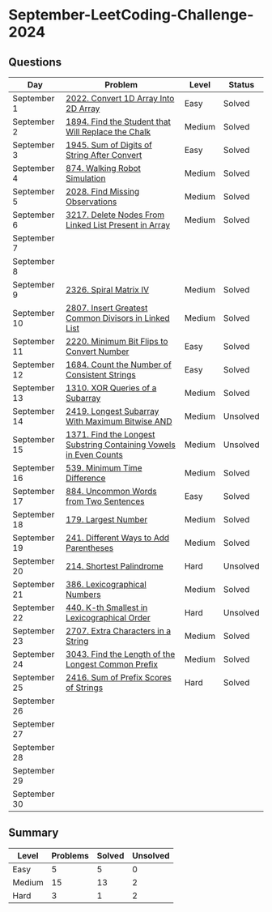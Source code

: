 # September-LeetCoding-Challenge-2024

## Questions
| Day | Problem | Level | Status |
| --- | --- | --- | --- |
| September 1 | [2022. Convert 1D Array Into 2D Array](https://leetcode.com/problems/convert-1d-array-into-2d-array/) | Easy | Solved |
| September 2 | [1894. Find the Student that Will Replace the Chalk](https://leetcode.com/problems/find-the-student-that-will-replace-the-chalk/) | Medium | Solved |
| September 3 | [1945. Sum of Digits of String After Convert](https://leetcode.com/problems/sum-of-digits-of-string-after-convert/) | Easy | Solved |
| September 4 | [874. Walking Robot Simulation](https://leetcode.com/problems/walking-robot-simulation/) | Medium | Solved |
| September 5 | [2028. Find Missing Observations](https://leetcode.com/problems/find-missing-observations/) | Medium | Solved |
| September 6 | [3217. Delete Nodes From Linked List Present in Array](https://leetcode.com/problems/delete-nodes-from-linked-list-present-in-array/) | Medium | Solved |
| September 7 | []() |  |  |
| September 8 | []() |  |  |
| September 9 | [2326. Spiral Matrix IV](https://leetcode.com/problems/spiral-matrix-iv/) | Medium | Solved |
| September 10 | [2807. Insert Greatest Common Divisors in Linked List](https://leetcode.com/problems/insert-greatest-common-divisors-in-linked-list/) | Medium | Solved |
| September 11 | [2220. Minimum Bit Flips to Convert Number](https://leetcode.com/problems/minimum-bit-flips-to-convert-number/) | Easy | Solved |
| September 12 | [1684. Count the Number of Consistent Strings](https://leetcode.com/problems/count-the-number-of-consistent-strings/) | Easy | Solved |
| September 13 | [1310. XOR Queries of a Subarray](https://leetcode.com/problems/xor-queries-of-a-subarray/) | Medium | Solved |
| September 14 | [2419. Longest Subarray With Maximum Bitwise AND](https://leetcode.com/problems/longest-subarray-with-maximum-bitwise-and/) | Medium | Unsolved |
| September 15 | [1371. Find the Longest Substring Containing Vowels in Even Counts](https://leetcode.com/problems/find-the-longest-substring-containing-vowels-in-even-counts/) | Medium | Unsolved |
| September 16 | [539. Minimum Time Difference](https://leetcode.com/problems/minimum-time-difference/) | Medium | Solved |
| September 17 | [884. Uncommon Words from Two Sentences](https://leetcode.com/problems/uncommon-words-from-two-sentences/) | Easy | Solved |
| September 18 | [179. Largest Number](https://leetcode.com/problems/largest-number/) | Medium | Solved |
| September 19 | [241. Different Ways to Add Parentheses](https://leetcode.com/problems/different-ways-to-add-parentheses/) | Medium | Solved |
| September 20 | [214. Shortest Palindrome](https://leetcode.com/problems/shortest-palindrome/) | Hard | Unsolved |
| September 21 | [386. Lexicographical Numbers](https://leetcode.com/problems/lexicographical-numbers/) | Medium | Solved |
| September 22 | [440. K-th Smallest in Lexicographical Order](https://leetcode.com/problems/k-th-smallest-in-lexicographical-order/) | Hard | Unsolved |
| September 23 | [2707. Extra Characters in a String](https://leetcode.com/problems/extra-characters-in-a-string/) | Medium | Solved |
| September 24 | [3043. Find the Length of the Longest Common Prefix](https://leetcode.com/problems/find-the-length-of-the-longest-common-prefix/) | Medium | Solved |
| September 25 | [2416. Sum of Prefix Scores of Strings](https://leetcode.com/problems/sum-of-prefix-scores-of-strings/) | Hard | Solved |
| September 26 | []() |  |  |
| September 27 | []() |  |  |
| September 28 | []() |  |  |
| September 29 | []() |  |  |
| September 30 | []() |  |  |


## Summary
| Level  | Problems | Solved | Unsolved |
| ---    | --- | --- | --- |
| Easy   | 5 | 5 | 0 |
| Medium | 15 | 13 | 2 |
| Hard   | 3 | 1 | 2 |
